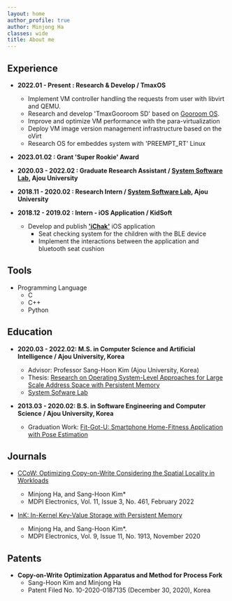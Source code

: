 ```yaml
---
layout: home
author_profile: true
author: Minjong Ha
classes: wide
title: About me
---
```


## Experience

* __2022.01 - Present : Research & Develop / TmaxOS__
  * Implement VM controller handling the requests from user with libvirt and QEMU.
  * Research and develop 'TmaxGooroom SD' based on [Gooroom OS](https://gooroom.kr).
  * Improve and optimize VM performance with the para-virtualization
  * Deploy VM image version management infrastructure based on the oVirt
  * Research OS for embeddes system with 'PREEMPT\_RT' Linux
  <!--
  * Develop SuperOS: Support cross-platform application based on Electron.
  -->

* __2023.01.02 : Grant 'Super Rookie' Award__

* __2020.03 - 2022.02 : Graduate Research Assistant / [System Software Lab](https://sslab.ajou.ac.kr/), Ajou University__

* __2018.11 - 2020.02 : Research Intern / [System Software Lab](https://sslab.ajou.ac.kr/), Ajou University__

* __2018.12 - 2019.02 : Intern - iOS Application / KidSoft__
  * Develop and publish [__'iChak'__](https://apps.apple.com/us/app/ichak/id1449110856) iOS application
    * Seat checking system for the children with the BLE device
    * Implement the interactions between the application and bluetooth seat cushion

## Tools

* Programming Language
  * C
  * C++
  * Python
  <!--

  * (Optional) SwiftUI
  -->

## Education

* __2020.03 - 2022.02: M.S. in Computer Science and Artificial Intelligence / Ajou University, Korea__
  * Advisor: Professor Sang-Hoon Kim (Ajou University, Korea)
  * Thesis: [Research on Operating System-Level Approaches for Large Scale Address Space with Persistent Memory](https://dcoll.ajou.ac.kr/dcollection/srch/srchDetail/000000031395)
  * [System Sofware Lab](https://sslab.ajou.ac.kr/)

* __2013.03 - 2020.02: B.S. in Software Engineering and Computer Science / Ajou University, Korea__
  * Graduation Work: [Fit-Got-U: Smartphone Home-Fitness Application with Pose Estimation](https://github.com/minjong-ha/Fit-Got-U)

## Journals

* [CCoW: Optimizing Copy-on-Write Considering the Spatial Locality in Workloads](https://doi.org/10.3390/electronics11030461)
  * Minjong Ha, and Sang-Hoon Kim*
  * MDPI Electronics, Vol. 11, Issue 3, No. 461, February 2022

* [InK: In-Kernel Key-Value Storage with Persistent Memory](https://doi.org/10.3390/electronics9111913)
  * Minjong Ha, and Sang-Hoon Kim*.
  * MDPI Electronics, Vol. 9, Issue 11, No. 1913, November 2020

<!--
## Personal Project
  * __CardBox__
  : Cardbox is an iOS application project. It focuses on providing encrypted short card with clear UI/UX
  __[Github: CardBox (private for now)](https://github.com/minjong-ha/cardbox)__, __[Notion: CardBox Project Roadmap](https://www.notion.so/CardBox-bb5bce7e77c8452887465d6e9a5a35fd)__
<hr/>
-->

## Patents

* __Copy-on-Write Optimization Apparatus and Method for Process Fork__
  * Sang-Hoon Kim and Minjong Ha
  * Patent Filed No. 10-2020-0187135 (December 30, 2020), Korea
